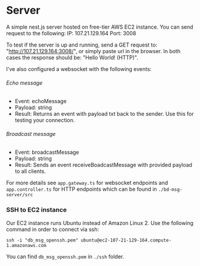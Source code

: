 # Server
A simple nest.js server hosted on free-tier AWS EC2 instance.
You can send request to the following: 
IP: 107.21.129.164
Port: 3008

To test if the server is up and running, send a GET request to: "http://107.21.129.164:3008/", or simply paste url in the browser.
In both cases the response should be: "Hello World! (HTTP)".

I've also configured a websocket with the following events:
###### Echo message
- Event: echoMessage
- Payload: string
- Result: Returns an event with payload txt back to the sender. Use this for testing your connection.
###### Broadcast message
- Event: broadcastMessage
- Payload: string
- Result: Sends an event receiveBoadcastMessage with provided payload to all clients.

For more details see `app.gateway.ts` for websocket endpoints and `app.controller.ts` for HTTP endpoints which can be found in `./bd-msg-server/src`

### SSH to EC2 instance
Our EC2 instance runs Ubuntu instead of Amazon Linux 2. Use the following command in order to connect via ssh:
```
ssh -i "db_msg_openssh.pem" ubuntu@ec2-107-21-129-164.compute-1.amazonaws.com
```
You can find `db_msg_openssh.pem` in `./ssh` folder.
